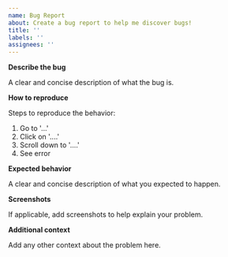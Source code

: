 ```yaml
---
name: Bug Report
about: Create a bug report to help me discover bugs!
title: ''
labels: ''
assignees: ''
---
```


**Describe the bug**

A clear and concise description of what the bug is.

**How to reproduce**

Steps to reproduce the behavior:
1. Go to '...'
2. Click on '....'
3. Scroll down to '....'
4. See error

**Expected behavior**

A clear and concise description of what you expected to happen.

**Screenshots**

If applicable, add screenshots to help explain your problem.

**Additional context**

Add any other context about the problem here.
